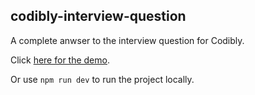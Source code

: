 ## codibly-interview-question
A complete anwser to the interview question for Codibly.

Click [here for the demo](https://ci3niu.github.io/codibly-interview/?page=1).

Or use `npm run dev` to run the project locally.
